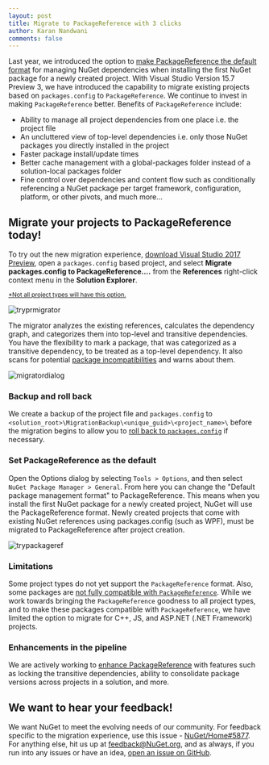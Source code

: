 ```yaml
---
layout: post
title: Migrate to PackageReference with 3 clicks
author: Karan Nandwani
comments: false
---
```


Last year, we introduced the option to [make PackageReference the default format](https://blog.nuget.org/20170316/NuGet-now-fully-integrated-into-MSBuild.html#what-about-other-project-types-that-are-not-net-core) for managing NuGet dependencies when installing the first NuGet package for a newly created project. With Visual Studio Version 15.7 Preview 3, we have introduced the capability to migrate existing projects based on `packages.config` to `PackageReference`. We continue to invest in making `PackageReference` better. Benefits of `PackageReference` include:
* Ability to manage all project dependencies from one place i.e. the project file
* An uncluttered view of top-level dependencies i.e. only those NuGet packages you directly installed in the project
* Faster package install/update times
* Better cache management with a global-packages folder instead of a solution-local packages folder
* Fine control over dependencies and content flow such as conditionally referencing a NuGet package per target framework, configuration, platform, or other pivots, and much more...

## Migrate your projects to PackageReference today!

To try out the new migration experience, [download Visual Studio 2017 Preview](https://www.visualstudio.com/vs/preview/), open a `packages.config` based project, and select **Migrate packages.config to PackageReference....** from the **References** right-click context menu in the **Solution Explorer**.

<sup>[*Not all project types will have this option.](#limitations)</sup>

![tryprmigrator](/images/2018-04-04-migrate-packages-config-to-package-reference/2018.04.04.15.7Prev3.nuget_migrator.PNG)

The migrator analyzes the existing references, calculates the dependency graph, and categorizes them into top-level and transitive dependencies. You have the flexibility to mark a package, that was categorized as a transitive dependency, to be treated as a top-level dependency. It also scans for potential [package incompatibilities](https://docs.microsoft.com/en-us/nuget/reference/migrate-packages-config-to-package-reference#package-compatibility-issues) and warns about them.

![migratordialog](/images/2018-04-04-migrate-packages-config-to-package-reference/2018.04.04.15.7Prev3.nuget_migrator_dialog.PNG)

### Backup and roll back
We create a backup of the project file and `packages.config` to `<solution_root>\MigrationBackup\<unique_guid>\<project_name>\` before the migration begins to allow you to [roll back to `packages.config`](https://docs.microsoft.com/en-us/nuget/reference/migrate-packages-config-to-package-reference#how-to-roll-back-to-packagesconfig) if necessary.

### Set PackageReference as the default
Open the Options dialog by selecting `Tools > Options`, and then select  `NuGet Package Manager > General`. From here you can change the "Default package management format" to PackageReference. This means when you install the first NuGet package for a newly created project, NuGet will use the PackageReference format. Newly created projects that come with existing NuGet references using packages.config (such as WPF), must be migrated to PackageReference after project creation.

![trypackageref](/images/2017-03-16-NuGet-now-fully-integrated-into-MSBuild/trypackageref.gif)

### Limitations
Some project types do not yet support the `PackageReference` format. Also, some packages are [not fully compatible with `PackageReference`](https://docs.microsoft.com/en-us/nuget/reference/migrate-packages-config-to-package-reference#package-compatibility-issues). While we work towards bringing the `PackageReference` goodness to all project types, and to make these packages compatible with `PackageReference`, we have limited the option to migrate for C++, JS, and ASP.NET (.NET Framework) projects.

### Enhancements in the pipeline
We are actively working to [enhance PackageReference](https://github.com/NuGet/Home/issues/6763) with features such as locking the transitive dependencies, ability to consolidate package versions across projects in a solution, and more.

## We want to hear your feedback!
We want NuGet to meet the evolving needs of our community. For feedback specific to the migration experience, use this issue - [NuGet/Home#5877](https://github.com/NuGet/Home/issues/5877). For anything else, hit us up at [feedback@NuGet.org](mailto:feedback@nuget.org), and as always, if you run into any issues or have an idea, [open an issue on GitHub](https://github.com/Nuget/Home/issues).
